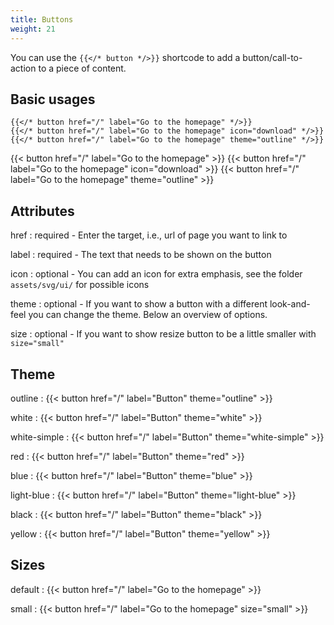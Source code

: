 ```yaml
---
title: Buttons
weight: 21
---
```


You can use the `{{</* button */>}}` shortcode to add a button/call-to-action to a piece of content.

## Basic usages

```
{{</* button href="/" label="Go to the homepage" */>}}
{{</* button href="/" label="Go to the homepage" icon="download" */>}}
{{</* button href="/" label="Go to the homepage" theme="outline" */>}}
```

{{< button href="/" label="Go to the homepage" >}}
{{< button href="/" label="Go to the homepage" icon="download" >}}
{{< button href="/" label="Go to the homepage" theme="outline" >}}

## Attributes

href
: required - Enter the target, i.e., url of page you want to link to

label
: required - The text that needs to be shown on the button

icon
: optional - You can add an icon for extra emphasis, see the folder `assets/svg/ui/` for possible icons

theme
: optional - If you want to show a button with a different look-and-feel you can change the theme.
Below an overview of options.

size
: optional - If you want to show resize button to be a little smaller with `size="small"`


## Theme

outline
: {{< button href="/" label="Button" theme="outline" >}}

white
: {{< button href="/" label="Button" theme="white" >}}

white-simple
: {{< button href="/" label="Button" theme="white-simple" >}}

red
: {{< button href="/" label="Button" theme="red" >}}

blue
: {{< button href="/" label="Button" theme="blue" >}}

light-blue
: {{< button href="/" label="Button" theme="light-blue" >}}

black
: {{< button href="/" label="Button" theme="black" >}}

yellow
: {{< button href="/" label="Button" theme="yellow" >}}

## Sizes

default
: {{< button href="/" label="Go to the homepage" >}}

small
: {{< button href="/" label="Go to the homepage" size="small" >}}
